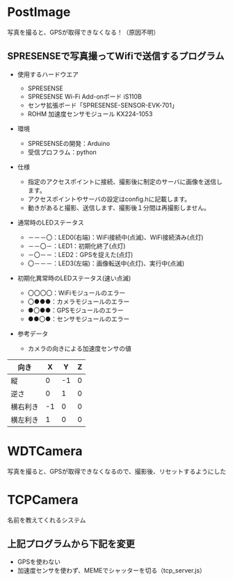 # PostImage

写真を撮ると、GPSが取得できなくなる！（原因不明）

## SPRESENSEで写真撮ってWifiで送信するプログラム

* 使用するハードウエア
  * SPRESENSE
  * SPRESENSE Wi-Fi Add-onボード iS110B
  * センサ拡張ボード「SPRESENSE-SENSOR-EVK-701」
  * ROHM 加速度センサモジュール KX224-1053

* 環境
  * SPRESENSEの開発：Arduino
  * 受信プロフラム：python

* 仕様
  * 指定のアクセスポイントに接続、撮影後に制定のサーバに画像を送信します。
  * アクセスポイントやサーバの設定はconfig.hに記載します。
  * 動きがあると撮影、送信します、撮影後１分間は再撮影しません。

* 通常時のLEDステータス
  * －－－〇：LED0(右端)：WiFi接続中(点滅)、WiFi接続済み(点灯)
  * －－〇－：LED1：初期化終了(点灯)
  * －〇－－：LED2：GPSを捉えた(点灯)
  * 〇－－－：LED3(左端)：画像転送中(点灯)、実行中(点滅)

* 初期化異常時のLEDステータス(速い点滅)
  * 〇〇〇〇：WiFiモジュールのエラー
  * 〇●●●：カメラモジュールのエラー
  * ●〇●●：GPSモジュールのエラー
  * ●●〇●：センサモジュールのエラー


* 参考データ
  * カメラの向きによる加速度センサの値

|向き|X|Y|Z|
|----|----|----|----|
|縦|0|-1|0|
|逆さ|0|1|0|
|横右利き|-1|0|0|
|横左利き|1|0|0|


# WDTCamera

写真を撮ると、GPSが取得できなくなるので、撮影後、リセットするようにした



# TCPCamera

名前を教えてくれるシステム

## 上記プログラムから下記を変更

* GPSを使わない
* 加速度センサを使わず、MEMEでシャッターを切る（tcp_server.js）

